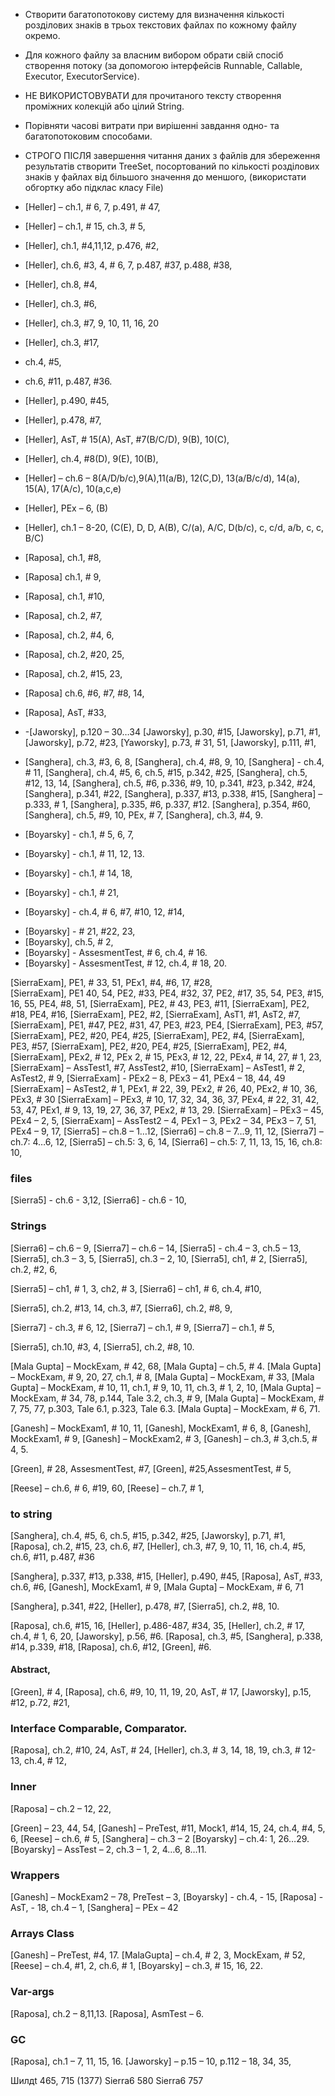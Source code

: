 - Створити багатопотокову систему для визначення кількості 
розділових знаків в трьох текстових файлах по кожному файлу окремо.

 - Для кожного файлу за власним вибором обрати свій спосіб створення потоку 
 (за допомогою інтерфейсів Runnable, Callable, Executor, ExecutorService). 
 
 - НЕ ВИКОРИСТОВУВАТИ для прочитаного тексту створення проміжних колекцій або цілий String. 
 
 - Порівняти часові витрати при вирішенні завдання одно- та багатопотоковим способами. 

 - СТРОГО ПІСЛЯ завершення читання даних з файлів для збереження результатів створити TreeSet, 
 посортований по кількості розділових знаків у файлах від більшого значення до меншого, 
 (використати обгортку або підклас класу File)

+ [Heller] – ch.1, # 6, 7, p.491, # 47,
+ [Heller] – ch.1, # 15, ch.3, # 5,
+ [Heller], ch.1, #4,11,12, p.476, #2,	
+ [Heller], ch.6, #3, 4, # 6, 7, p.487, #37, p.488, #38, 
+ [Heller], ch.8, #4,
+ [Heller], ch.3, #6,
+ [Heller], ch.3, #7, 9, 10, 11, 16, 20
+ [Heller], ch.3, #17,
+ ch.4, #5, 
+ ch.6, #11, p.487, #36.
+ [Heller], p.490, #45, 
+ [Heller], p.478, #7, 
+ [Heller], AsT, # 15(A), AsT, #7(B/C/D), 9(B), 10(C),
+ [Heller], ch.4, #8(D), 9(E), 10(B),
+ [Heller] – ch.6 – 8(A/D/b/c),9(A),11(a/B), 12(C,D), 13(a/B/c/d), 14(a), 15(A), 17(A/c), 10(a,c,e)
+ [Heller], PEx – 6, (B)
+ [Heller], ch.1 – 8-20, (C(E), D, D, A(B), C/(a), A/C, D(b/c), c, c/d, a/b, c, c, B/C)

+ [Raposa], ch.1, #8, 
+ [Raposa]  ch.1, # 9,
+ [Raposa], ch.1, #10,
+ [Raposa], ch.2, #7,
+ [Raposa], ch.2, #4, 6,
+ [Raposa], ch.2, #20, 25,
+ [Raposa], ch.2, #15, 23, 
+ [Raposa]  ch.6, #6, #7, #8, 14,
+ [Raposa], AsT, #33, 

+ -[Jaworsky], p.120 – 30…34
[Jaworsky], p.30, #15, 
[Jaworsky], p.71, #1, 
[Jaworsky], p.72, #23, 
[Yaworsky], p.73, # 31, 51,
[Jaworsky], p.111, #1,


+ [Sanghera], ch.3, #3, 6, 8, 
[Sanghera], ch.4, #8, 9, 10,
[Sanghera] - ch.4, # 11,
[Sanghera], ch.4, #5, 6, ch.5, #15, p.342, #25, 
[Sanghera], ch.5, #12, 13, 14,
[Sanghera], ch.5, #6,
p.336, #9, 10, p.341, #23, p.342, #24, 
[Sanghera], p.341, #22, 
[Sanghera], p.337, #13, p.338, #15, 
[Sanghera] – p.333, # 1,
[Sanghera], p.335, #6, p.337, #12.
[Sanghera], p.354, #60,
[Sanghera], ch.5, #9, 10, PEx, # 7,
[Sanghera], ch.3, #4, 9.


+ [Boyarsky] - ch.1, # 5, 6, 7, 
+ [Boyarsky] - ch.1, # 11, 12, 13.
+ [Boyarsky] - ch.1, # 14, 18, 
+ [Boyarsky] -  ch.1, # 21, 
- [Boyarsky] - ch.4, # 6, #7, #10, 12, #14,
+ [Boyarsky] - # 21, #22, 23,
+ [Boyarsky],  ch.5, # 2,
+ [Boyarsky] - AssesmentTest, # 6, ch.4, # 16.
+ [Boyarsky] - AssesmentTest, # 12, ch.4, # 18, 20. 

[SierraExam], PE1, # 33, 51, PEx1, #4, #6, 17, #28,  
[SierraExam], PE1  40, 54, PE2, #33, PE4, #32, 37,
              PE2, #17, 35, 54, PE3, #15, 16, 55, PE4, #8, 51,
[SierraExam], PE2, # 43, PE3, #11,
[SierraExam], PE2, #18, PE4, #16,
[SierraExam], PE2, #2,
[SierraExam], AsT1, #1, AsT2, #7, 
[SierraExam], PE1, #47, PE2, #31, 47, PE3, #23, PE4, 
[SierraExam], PE3, #57, 
[SierraExam], PE2, #20, PE4, #25, 
[SierraExam], PE2, #4, 
[SierraExam], PE3, #57, 
[SierraExam], PE2, #20, PE4, #25,
[SierraExam], PE2, #4,
[SierraExam], PEx2, # 12, PEx 2, # 15, PEx3, # 12, 22, PEx4, # 14, 27, # 1, 23,
[SierraExam] – AssTest1, #7,  AssTest2, #10,
[SierraExam] – AsTest1, # 2, AsTest2, # 9,
[SierraExam] - PEx2 – 8,  PEx3 – 41, PEx4 – 18, 44, 49
[SierraExam] – AsTest2, # 1, PEx1, # 22, 39, PEx2, # 26, 40, PEx2, # 10, 36, PEx3, # 30
[SierraExam] – PEx3, # 10, 17, 32, 34, 36, 37, PEx4, # 22, 31, 42, 53, 47,
PEx1, # 9, 13, 19, 27, 36, 37, PEx2, # 13, 29.
[SierraExam] – PEx3 – 45, PEx4 – 2, 5,
[SierraExam] – AssTest2 – 4, PEx1 – 3, PEx2 – 34, PEx3 – 7, 51, PEx4 – 9, 17, 
[Sierra5] – ch.8 – 1…12,
[Sierra6] – ch.8 – 7…9, 11, 12, 
[Sierra7] – ch.7: 4…6, 12, 
[Sierra5] – ch.5: 3, 6, 14, 
[Sierra6] – ch.5: 7, 11, 13, 15, 16, ch.8: 10,
### files
[Sierra5] - ch.6 - 3,12,
[Sierra6] - ch.6 - 10,
### Strings
[Sierra6] – ch.6 – 9,
[Sierra7] – ch.6 – 14,
[Sierra5] - ch.4 – 3, ch.5 – 13,
[Sierra5], ch.3 – 3, 5,
[Sierra5], ch.3 – 2, 10,
[Sierra5], ch1, # 2,
[Sierra5], ch.2, #2, 6,

[Sierra5] – ch1, # 1, 3, ch2, # 3,
[Sierra6] – ch1, # 6, ch.4, #10,
 
[Sierra5], ch.2, #13, 14, ch.3, #7,
[Sierra6], ch.2, #8, 9,

[Sierra7] - ch.3, # 6, 12,
[Sierra7] – ch.1, # 9,
[Sierra7] – ch.1, # 5,

[Sierra5], ch.10, #3, 4,
[Sierra5], ch.2, #8, 10.


[Mala Gupta] – MockExam, # 42, 68,
[Mala Gupta] – ch.5, # 4.
[Mala Gupta] – MockExam, # 9, 20, 27,  ch.1, # 8,
[Mala Gupta] – MockExam, # 33,
[Mala Gupta] – MockExam, # 10, 11, ch.1, # 9, 10, 11, ch.3, # 1, 2, 10, 
[Mala Gupta] – MockExam, # 34, 78, p.144, Tale 3.2, ch.3, # 9, 
[Mala Gupta] – MockExam, # 7, 75, 77, p.303, Tale 6.1,  p.323, Tale 6.3. 
[Mala Gupta] – MockExam, # 6, 71.

[Ganesh] – MockExam1, # 10, 11,
[Ganesh], MockExam1, # 6, 8, 
[Ganesh], MockExam1, # 9, 
[Ganesh] – MockExam2, # 3,
[Ganesh] – ch.3, # 3,ch.5, # 4, 5. 

[Green], # 28, AssesmentTest, #7,
 [Green], #25,AssesmentTest, # 5,

[Reese] – ch.6, # 6, #19, 60, 
[Reese] – ch.7, # 1,


### to string 

[Sanghera], ch.4, #5, 6, ch.5, #15, p.342, #25, 
[Jaworsky], p.71, #1,
[Raposa], ch.2, #15, 23, ch.6, #7, 
 [Heller], ch.3, #7, 9, 10, 11, 16, ch.4, #5, ch.6, #11, p.487, #36

[Sanghera], p.337, #13, p.338, #15,
[Heller], p.490, #45,
[Raposa], AsT, #33, ch.6, #6,
[Ganesh], MockExam1, # 9,
[Mala Gupta] – MockExam, # 6, 71

[Sanghera], p.341, #22,
[Heller], p.478, #7,
[Sierra5], ch.2, #8, 10.

[Raposa], ch.6, #15, 16,
[Heller], p.486-487, #34, 35, 
[Heller], ch.2, # 17, ch.4, # 1, 6, 20,
[Jaworsky], p.56, #6.
[Raposa], ch.3, #5,
[Sanghera], p.338, #14, p.339, #18, 
[Raposa], ch.6, #12,
[Green], #6.

#### Abstract,
[Green], # 4, 
[Raposа], ch.6, #9, 10, 11, 19, 20, AsT, # 17,
[Jaworsky], p.15, #12, p.72, #21,

### Interface Comparable, Comparator.
[Raposа], ch.2, #10, 24, AsT, # 24, 
[Heller],  ch.3, # 3, 14, 18, 19, ch.3, # 12-13, ch.4, # 12, 

### Inner

[Raposa] – ch.2 – 12, 22, 

[Green] – 23, 44, 54,
[Ganesh] – PreTest, #11, Mock1, #14, 15, 24, ch.4, #4, 5, 6,
[Reese] – ch.6, # 5,
[Sanghera] – ch.3 – 2
[Boyarsky] – ch.4: 1, 26…29.
[Boyarsky] – AssTest – 2, ch.3 – 1, 2, 4…6, 8…11. 

### Wrappers
[Ganesh] – MockExam2 – 78, PreTest – 3,
[Boyarsky] - ch.4, - 15,
[Raposa] - AsT, - 18,  ch.4 – 1,
[Sanghera] – PEx – 42


###  Arrays Class
[Ganesh] – PreTest, #4, 17.
[MalaGupta] – ch.4, # 2, 3, MockExam, # 52,
[Reese] – ch.4, #1, 2, ch.6, # 1, 
[Boyarsky] – ch.3, # 15, 16, 22.

###  Var-args
[Raposa], ch.2 – 8,11,13.
[Raposa], AsmTest – 6.

### GC
[Raposa], ch.1 – 7, 11, 15, 16.
[Jaworsky] – p.15 – 10,  p.112 – 18, 34, 35,

Шилдt 465, 715 (1377)
Sierra6 580 
Sierra6 757 
